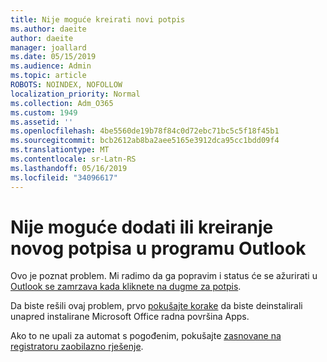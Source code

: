 ```yaml
---
title: Nije moguće kreirati novi potpis
ms.author: daeite
author: daeite
manager: joallard
ms.date: 05/15/2019
ms.audience: Admin
ms.topic: article
ROBOTS: NOINDEX, NOFOLLOW
localization_priority: Normal
ms.collection: Adm_O365
ms.custom: 1949
ms.assetid: ''
ms.openlocfilehash: 4be5560de19b78f84c0d72ebc71bc5c5f18f45b1
ms.sourcegitcommit: bcb2612ab8ba2aee5165e3912dca95cc1bdd09f4
ms.translationtype: MT
ms.contentlocale: sr-Latn-RS
ms.lasthandoff: 05/16/2019
ms.locfileid: "34096617"
---
```

# <a name="cannot-add-or-create-a-new-signature-in-outlook"></a>Nije moguće dodati ili kreiranje novog potpisa u programu Outlook

Ovo je poznat problem. Mi radimo da ga popravim i status će se ažurirati u [Outlook se zamrzava kada kliknete na dugme za potpis](https://support.office.com/article/c70b36c2-66ca-401c-ab45-f29a46495d02).

Da biste rešili ovaj problem, prvo [pokušajte korake](https://support.office.com/article/c70b36c2-66ca-401c-ab45-f29a46495d02) da biste deinstalirali unapred instalirane Microsoft Office radna površina Apps. 

Ako to ne upali za automat s pogođenim, pokušajte [zasnovane na registratoru zaobilazno rješenje](https://support.office.com/article/c70b36c2-66ca-401c-ab45-f29a46495d02).